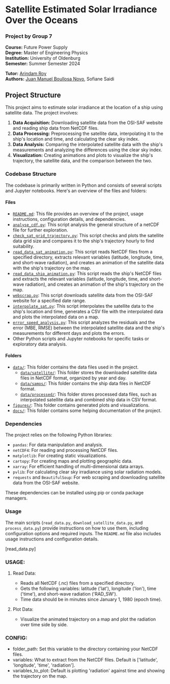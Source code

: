 # Satellite Estimated Solar Irradiance Over the Oceans

### Project by Group 7
**Course:** Future Power Supply  
**Degree:** Master of Engineering Physics  
**Institution:** University of Oldenburg  
**Semester:** Summer Semester 2024  

**Tutor:** [Arindam Roy](https://github.com/apodebota)  
**Authors:** [Juan Manuel Boullosa Novo](https://github.com/boujuan), Sofiane Saidi

## Project Structure
This project aims to estimate solar irradiance at the location of a ship using satellite data. The project involves:

1. **Data Acquisition:** Downloading satellite data from the OSI-SAF website and reading ship data from NetCDF files.
2. **Data Processing:** Preprocessing the satellite data, interpolating it to the ship's location and time, and calculating the clear sky index.
3. **Data Analysis:** Comparing the interpolated satellite data with the ship's measurements and analyzing the differences using the clear sky index.
4. **Visualization:** Creating animations and plots to visualize the ship's trajectory, the satellite data, and the comparison between the two.

### Codebase Structure

The codebase is primarily written in Python and consists of several scripts and Jupyter notebooks. Here's an overview of the files and folders:

#### Files

- [`README.md`](https://github.com/boujuan/SatSolarIrradiance_estimationFPS/blob/main/README.md): This file provides an overview of the project, usage instructions, configuration details, and dependencies.
- [`analyse_cdf.py`](https://github.com/boujuan/SatSolarIrradiance_estimationFPS/blob/main/analyse_cdf.py): This script analysis the general structure of a netCDF file for further exploration.
- [`check_sat_grid_trajectory.py`](https://github.com/boujuan/SatSolarIrradiance_estimationFPS/blob/main/check_sat_grid_trajectory.py): This script checks and plots the satellite data grid size and compares it to the ship's trajectory hourly to find suitability.
- [`read_data_sat_animation.py`](https://github.com/boujuan/SatSolarIrradiance_estimationFPS/blob/main/read_data_sat_animation.py): This script reads NetCDF files from a specified directory, extracts relevant variables (latitude, longitude, time, and short-wave radiation), and creates an animation of the satellite data with the ship's trajectory on the map.
- [`read_data_ship_animation.py`](https://github.com/boujuan/SatSolarIrradiance_estimationFPS/blob/main/read_data_ship_animation.py): This script reads the ship's NetCDF files and extracts the relevant variables (latitude, longitude, time, and short-wave radiation), and creates an animation of the ship's trajectory on the map.
- [`webscrap.py`](https://github.com/boujuan/SatSolarIrradiance_estimationFPS/blob/main/webscrap.py): This script downloads satellite data from the OSI-SAF website for a specified date range.
- [`interpolate_sat.py`](https://github.com/boujuan/SatSolarIrradiance_estimationFPS/blob/main/interpolate_sat.py): This script interpolates the satellite data to the ship's location and time, generates a CSV file with the interpolated data and plots the interpolated data on a map.
- [`error_speed_analysis.py`](https://github.com/boujuan/SatSolarIrradiance_estimationFPS/blob/main/error_speed_analysis.py): This script analyzes the residuals and the error (MBE, RMSE) between the interpolated satellite data and the ship's measurements for different days and plots the errors.
- Other Python scripts and Jupyter notebooks for specific tasks or exploratory data analysis.

#### Folders

- [`data/`](https://github.com/boujuan/SatSolarIrradiance_estimationFPS/tree/main/data): This folder contains the data files used in the project.
  - [`data/satellite/`](https://github.com/boujuan/SatSolarIrradiance_estimationFPS/tree/main/data/satellite): This folder stores the downloaded satellite data files in NetCDF format, organized by year and day.
  - [`data/samos/`](https://github.com/boujuan/SatSolarIrradiance_estimationFPS/tree/main/data/samos): This folder contains the ship data files in NetCDF format.
  - [`data/processed/`](https://github.com/boujuan/SatSolarIrradiance_estimationFPS/tree/main/data/processed): This folder stores processed data files, such as interpolated satellite data and combined ship data in CSV format.
- [`figures/`](https://github.com/boujuan/SatSolarIrradiance_estimationFPS/tree/main/figures): This folder contains generated plots and visualizations.
- [`docs/`](https://github.com/boujuan/SatSolarIrradiance_estimationFPS/tree/main/docs): This folder contains some helping documentation of the project.

### Dependencies

The project relies on the following Python libraries:

- `pandas`: For data manipulation and analysis.
- `netCDF4`: For reading and processing NetCDF files.
- `matplotlib`: For creating static visualizations.
- `cartopy`: For creating maps and plotting geographic data.
- `xarray`: For efficient handling of multi-dimensional data arrays.
- `pvlib`: For calculating clear sky irradiance using solar radiation models.
- `requests` and `BeautifulSoup`: For web scraping and downloading satellite data from the OSI-SAF website.

These dependencies can be installed using pip or conda package managers.

### Usage

The main scripts (`read_data.py`, `download_satellite_data.py`, and `process_data.py`) provide instructions on how to use them, including configuration options and required inputs. The `README.md` file also includes usage instructions and configuration details.

[read_data.py]

### USAGE: ###

1. Read Data:
   - Reads all NetCDF (.nc) files from a specified directory.
   - Gets the following variables: latitude ('lat'), longitude ('lon'), time ('time'), and short-wave radiation ('RAD_SW').
   - Time data should be in minutes since January 1, 1980 (epoch time).

2. Plot Data:
   - Visualize the animated trajectory on a map and plot the radiation over time side by side.
   
### CONFIG: ###

- folder_path: Set this variable to the directory containing your NetCDF files.
- variables: What to extract from the NetCDF files. Default is ['latitude', 'longitude', 'time', 'radiation'].
- variables_to_plot: Default is plotting 'radiation' against time and showing the trajectory on the map.
